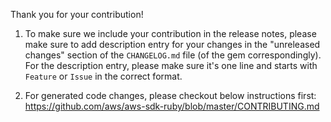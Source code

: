 Thank you for your contribution!

1. To make sure we include your contribution in the release notes, please make sure to add description entry for your changes in the "unreleased changes" section of the `CHANGELOG.md` file (of the gem correspondingly). For the description entry, please make sure it's one line and starts with `Feature` or `Issue` in the correct format.

2. For generated code changes, please checkout below instructions first:
  https://github.com/aws/aws-sdk-ruby/blob/master/CONTRIBUTING.md

